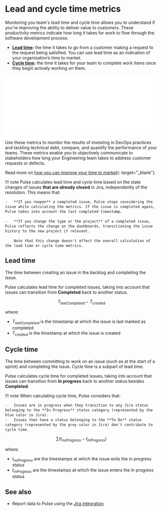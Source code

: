 # Lead and cycle time metrics

Monitoring you team's lead time and cycle time allows you to understand if you're improving the ability to deliver value to customers. These productivity metrics indicate how long it takes for work to flow through the software development process:

-   **[Lead time](#lead-time):** the time it takes to go from a customer making a request to the request being satisfied. You can use lead time as an indication of your organization’s time to market.
-   **[Cycle time](#cycle-time):** the time it takes for your team to complete work items once they begin actively working on them.

![Lead time versus cycle time](images/lead-cycle-time.png)

Use these metrics to monitor the results of investing in DevOps practices and tackling technical debt, compare, and quantify the performance of your teams. These metrics enable you to objectively communicate to stakeholders how long your Engineering team takes to address customer requests or defects.

Read more on [how you can improve your time to market](https://blog.codacy.com/how-lead-time-can-improve-your-time-to-market/){: target="_blank"}.

!!! note
    Pulse calculates lead time and cycle time based on the state changes of issues **that are already closed** in Jira, independently of the resolution. This means that:

    -   **If you reopen** a completed issue, Pulse stops considering the issue while calculating the metrics. If the issue is completed again, Pulse takes into account the last completed timestamp.

    -   **If you change the type or the project** of a completed issue, Pulse reflects the change on the dashboards, transitioning the issue history to the new project if relevant.
    
        Note that this change doesn't affect the overall calculation of the lead time or cycle time metrics.

## Lead time

The time between creating an issue in the backlog and completing the issue.

Pulse calculates lead time for completed issues, taking into account that issues can transition from **Completed** back to another status.

$$
T_{lastCompleted} - T_{created}
$$

where:

-   $T_{lastCompleted}$ is the timestamp at which the issue is last marked as completed
-   $T_{created}$ is the timestamp at which the issue is created

## Cycle time

The time between committing to work on an issue (such as at the start of a sprint) and completing the issue. Cycle time is a subpart of lead time.

Pulse calculates cycle time for completed issues, taking into account that issues can transition from **In progress** back to another status besides **Completed**.

!!! note
    When calculating cycle time, Pulse considers that:

    -   Issues are in progress when they transition to any Jira status belonging to the **In Progress** status category (represented by the blue color in Jira).
    -   Issues that have a status belonging to the **To Do** status category (represented by the grey color in Jira) don't contribute to cycle time.

$$
\sum(t_{noProgress}-t_{inProgress})
$$

where:

-   $t_{noProgress}$ are the timestamps at which the issue exits the in progress status
-   $t_{inProgress}$ are the timestamps at which the issue enters the in progress status

## See also

-   Report data to Pulse using the [Jira integration](../one-click-integrations/jira-integration.md)
